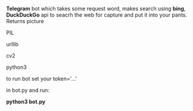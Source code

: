 **Telegram** bot which takes some request word, makes search using **bing**, **DuckDuckGo** api to seacrh the web for capture and put it into your pants. Returns picture

[requirements]:
telebot

PIL

urllib

cv2

python3

to run bot set your token='...' 

in bot.py and run:

**python3 bot.py**


